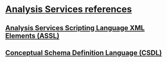# [Analysis Services references](index.yml)

## [Analysis Services Scripting Language XML Elements (ASSL)](assl/analysis-services-scripting-language-xml-elements-assl.md)
## [Conceptual Schema Definition Language (CSDL)](csdl/csdl-annotations-for-business-intelligence-csdlbi.md)

